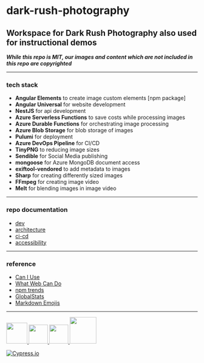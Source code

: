 # dark-rush-photography

## Workspace for Dark Rush Photography also used for instructional demos

**_While this repo is MIT, our images and content which are not included in this repo are copyrighted_**

---

### tech stack

- **Angular Elements** to create image custom elements [npm package]
- **Angular Universal** for website development
- **NestJS** for api development
- **Azure Serverless Functions** to save costs while processing images
- **Azure Durable Functions** for orchestrating image processing
- **Azure Blob Storage** for blob storage of images
- **Pulumi** for deployment
- **Azure DevOps Pipeline** for CI/CD
- **TinyPNG** to reducing image sizes
- **Sendible** for Social Media publishing
- **mongoose** for Azure MongoDB document access
- **exiftool-vendored** to add metadata to images
- **Sharp** for creating differently sized images
- **FFmpeg** for creating image video
- **Melt** for blending images in image video

---

### repo documentation

- [dev](https://github.com/milanpollock/dark-rush-photography/blob/master/tools/markdown/dev.md)
- [architecture](https://github.com/milanpollock/dark-rush-photography/blob/master/tools/markdown/architecture.md)
- [ci-cd](https://github.com/milanpollock/dark-rush-photography/blob/master/tools/markdown/cicd.md)
- [accessibility](https://github.com/milanpollock/dark-rush-photography/blob/master/tools/markdown/a11y.md)

---

### reference

- [Can I Use](https://caniuse.com/)
- [What Web Can Do](https://whatwebcando.today/)
- [npm trends](https://www.npmtrends.com/)
- [GlobalStats](https://gs.statcounter.com/)
- [Markdown Emojis](https://github.com/ikatyang/emoji-cheat-sheet/blob/master/README.md)

---

<!-- markdownlint-disable -->

<div>
   <a href="https://nx.dev">
      <img src="https://raw.githubusercontent.com/nrwl/nx/master/images/nx-logo.png" width="55">
   </a>

   <a href="https://angular.io/">
      <img src="https://angular.io/assets/images/logos/angular/angular.svg" width="50">
   </a>

   <a href="https://angular.io/">
      <img src="https://docs.nestjs.com/assets/logo-small.svg" width="50">
   </a>

   <a href="https://www.pulumi.com/">
      <img src="https://www.pulumi.com/images/mascot/pulumipus.svg" width="70">
   </a>
</div>

<!-- markdownlint-restore -->

[![Cypress.io](https://img.shields.io/badge/tested%20with-Cypress-04C38E.svg)](https://www.cypress.io/)
